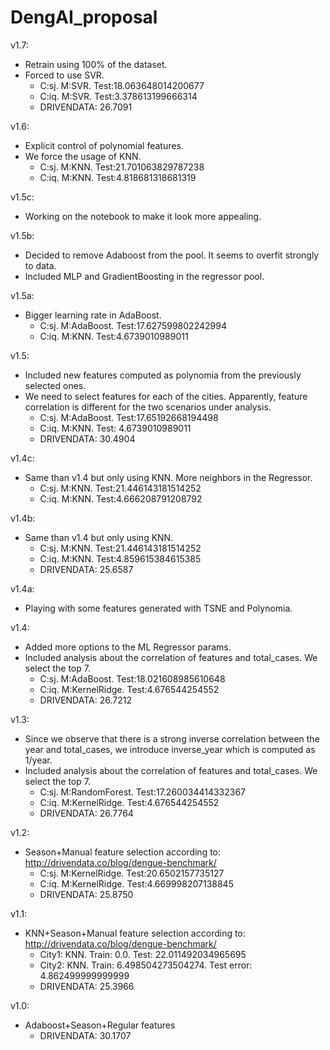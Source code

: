 # DengAI_proposal
v1.7:
* Retrain using 100% of the dataset.
* Forced to use SVR.
  * C:sj. M:SVR. Test:18.063648014200677
  * C:iq. M:SVR. Test:3.378613199666314
  * DRIVENDATA: 26.7091
  
v1.6:
* Explicit control of polynomial features.
* We force the usage of KNN.
  * C:sj. M:KNN. Test:21.701063829787238
  * C:iq. M:KNN. Test:4.818681318681319
  
v1.5c:
* Working on the notebook to make it look more appealing.

v1.5b:
* Decided to remove Adaboost from the pool. It seems to overfit strongly to data.
* Included MLP and GradientBoosting in the regressor pool.

v1.5a:
* Bigger learning rate in AdaBoost.
  * C:sj. M:AdaBoost. Test:17.627599802242994
  * C:iq. M:KNN. Test:4.6739010989011

v1.5:
* Included new features computed as polynomia from the previously selected ones.
* We need to select features for each of the cities. Apparently, feature correlation is different for the two scenarios under analysis.
  * C:sj. M:AdaBoost. Test:17.65192668194498
  * C:iq. M:KNN. Test: 4.6739010989011
  * DRIVENDATA: 30.4904

v1.4c:
* Same than v1.4 but only using KNN. More neighbors in the Regressor.
  * C:sj. M:KNN. Test:21.446143181514252
  * C:iq. M:KNN. Test:4.666208791208792

v1.4b:
* Same than v1.4 but only using KNN.
  * C:sj. M:KNN. Test:21.446143181514252
  * C:iq. M:KNN. Test:4.859615384615385
  * DRIVENDATA: 25.6587

v1.4a:
* Playing with some features generated with TSNE and Polynomia.

v1.4:
* Added more options to the ML Regressor params.
* Included analysis about the correlation of features and total_cases. We select the top 7. 
  * C:sj. M:AdaBoost. Test:18.021608985610648
  * C:iq. M:KernelRidge. Test:4.676544254552
  * DRIVENDATA: 26.7212

v1.3:
* Since we observe that there is a strong inverse correlation between the year and total_cases, we introduce inverse_year which is computed as 1/year.
* Included analysis about the correlation of features and total_cases. We select the top 7. 
  * C:sj. M:RandomForest. Test:17.260034414332367
  * C:iq. M:KernelRidge. Test:4.676544254552
  * DRIVENDATA: 26.7764

v1.2: 
* Season+Manual feature selection according to: http://drivendata.co/blog/dengue-benchmark/
  * C:sj. M:KernelRidge. Test:20.6502157735127
  * C:iq. M:KernelRidge. Test:4.669998207138845
  * DRIVENDATA: 25.8750

v1.1:
* KNN+Season+Manual feature selection according to: http://drivendata.co/blog/dengue-benchmark/
  * City1: KNN. Train: 0.0. Test: 22.011492034965695
  * City2: KNN. Train: 6.498504273504274. Test error: 4.862499999999999
  * DRIVENDATA: 25.3966

v1.0:
* Adaboost+Season+Regular features
  * DRIVENDATA: 30.1707
